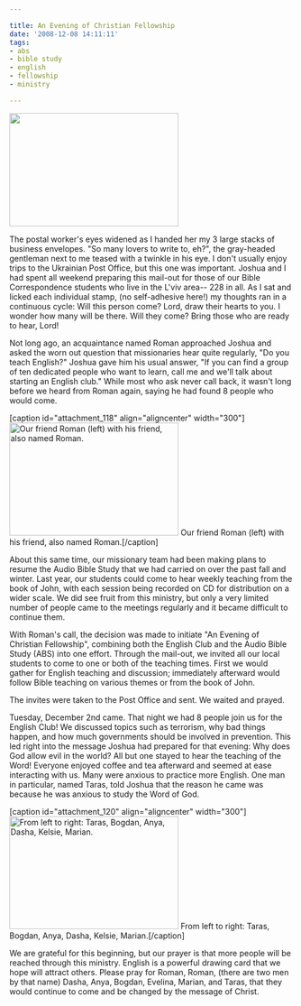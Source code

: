 ```yaml
---

title: An Evening of Christian Fellowship
date: '2008-12-08 14:11:11'
tags:
- abs
- bible study
- english
- fellowship
- ministry

---
```


<a href="https://s3.amazonaws.com/content.ofreport.com/2008/12/dsc_37023.jpg"><img class="size-medium wp-image-117" title="dsc_37023" src="https://s3.amazonaws.com/content.ofreport.com/2008/12/dsc_37023-300x201.jpg" alt=" " width="300" height="201" /></a>

The postal worker's eyes widened as I handed her my 3 large stacks of business envelopes. "So many lovers to write to, eh?", the gray-headed gentleman next to me teased with a twinkle in his eye. I don't usually enjoy trips to the Ukrainian Post Office, but this one was important. Joshua and I had spent all weekend preparing this mail-out for those of our Bible Correspondence students who live in the L'viv area-- 228 in all. As I sat and licked each individual stamp, (no self-adhesive here!) my thoughts ran in a continuous cycle: Will this person come? Lord, draw their hearts to you. I wonder how many will be there. Will they come? Bring those who are ready to hear, Lord!
<!--more-->
Not long ago, an acquaintance named Roman approached Joshua and asked the worn out question that missionaries hear quite regularly, "Do you teach English?" Joshua gave him his usual answer, "If you can find a group of ten dedicated people who want to learn, call me and we'll talk about starting an English club." While most who ask never call back, it wasn't long before we heard from Roman again, saying he had found 8 people who would come.

[caption id="attachment_118" align="aligncenter" width="300"]<a href="https://s3.amazonaws.com/content.ofreport.com/2008/12/dsc_3701.jpg"><img class="size-medium wp-image-118" title="dsc_3701" src="https://s3.amazonaws.com/content.ofreport.com/2008/12/dsc_3701-300x200.jpg" alt="Our friend Roman (left) with his friend, also named Roman." width="300" height="200" /></a> Our friend Roman (left) with his friend, also named Roman.[/caption]

About this same time, our missionary team had been making plans to resume the Audio Bible Study that we had carried on over the past fall and winter. Last year, our students could come to hear weekly teaching from the book of John, with each session being recorded on CD for distribution on a wider scale. We did see fruit from this ministry, but only a very limited number of people came to the meetings regularly and it became difficult to continue them.

With Roman's call, the decision was made to initiate "An Evening of Christian Fellowship", combining both the English Club and the Audio Bible Study (ABS) into one effort. Through the mail-out, we invited all our local students to come to one or both of the teaching times. First we would gather for English teaching and discussion; immediately afterward would follow Bible teaching on various themes or from the book of John.

The invites were taken to the Post Office and sent. We waited and prayed.

Tuesday, December 2nd came. That night we had 8 people join us for the English Club! We discussed topics such as terrorism, why bad things happen, and how much governments should be involved in prevention. This led right into the message Joshua had prepared for that evening: Why does God allow evil in the world? All but one stayed to hear the teaching of the Word! Everyone enjoyed coffee and tea afterward and seemed at ease interacting with us. Many were anxious to practice more English. One man in particular, named Taras, told Joshua that the reason he came was because he was anxious to study the Word of God.

[caption id="attachment_120" align="aligncenter" width="300"]<a href="https://s3.amazonaws.com/content.ofreport.com/2008/12/dsc_36981.jpg"><img class="size-medium wp-image-120" title="dsc_36981" src="https://s3.amazonaws.com/content.ofreport.com/2008/12/dsc_36981-300x200.jpg" alt="From left to right: Taras, Bogdan, Anya, Dasha, Kelsie, Marian." width="300" height="200" /></a> From left to right: Taras, Bogdan, Anya, Dasha, Kelsie, Marian.[/caption]

We are grateful for this beginning, but our prayer is that more people will be reached through this ministry. English is a powerful drawing card that we hope will attract others. Please pray for Roman, Roman, (there are two men by that name) Dasha, Anya, Bogdan, Evelina, Marian, and Taras, that they would continue to come and be changed by the message of Christ.
